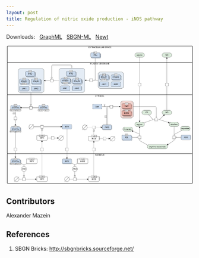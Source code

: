 ```yaml
---
layout: post
title: Regulation of nitric oxide production - iNOS pathway
---
```


Downloads: &nbsp; 
[GraphML](../downloads/F007-inos.graphml) &nbsp;
[SBGN-ML](../downloads/F007-inos.sbgn) &nbsp;
[Newt](http://web.newteditor.org/?URL=http://metabolismregulation.org/downloads/F007-inos.sbgn) &nbsp;
<p align="middle"><a href="/inos/"><img id="image" src="/downloads/F007-inos.png"/></a></p>

## Contributors 

Alexander Mazein  

## References

1. SBGN Bricks: http://sbgnbricks.sourceforge.net/
